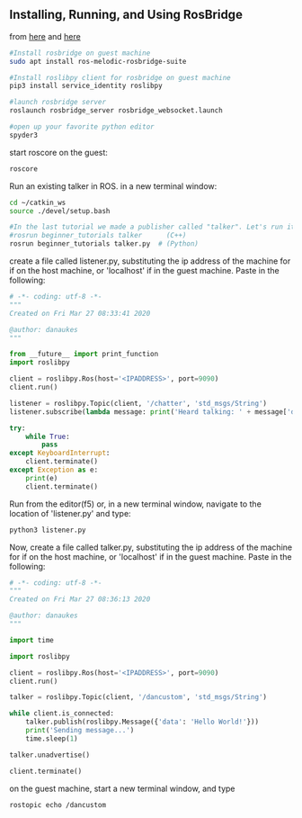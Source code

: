 ## Installing, Running, and Using RosBridge

from [here](https://wiki.ros.org/rosbridge_suite/Tutorials/RunningRosbridge) and [here](https://roslibpy.readthedocs.io/en/latest/examples.html)

<!--
```bash
#sudo apt install ros-melodic-rosbridge-library ros-melodic-rosbridge-msgs ros-melodic-rosbridge-server ros-melodic-rosbridge-suite
```
-->

```bash
#Install rosbridge on guest machine
sudo apt install ros-melodic-rosbridge-suite

#Install roslibpy client for rosbridge on guest machine
pip3 install service_identity roslibpy

#launch rosbridge server
roslaunch rosbridge_server rosbridge_websocket.launch

#open up your favorite python editor
spyder3
```

start roscore on the guest:

```bash
roscore
```

Run an existing talker in ROS.  in a new terminal window:
```bash
cd ~/catkin_ws
source ./devel/setup.bash

#In the last tutorial we made a publisher called "talker". Let's run it:
#rosrun beginner_tutorials talker      (C++)
rosrun beginner_tutorials talker.py  # (Python) 
```

create a file called listener.py, substituting the ip address of the machine for <IPADDRESS> if on the host machine, or 'localhost' if in the guest machine.  Paste in the following:

```python
# -*- coding: utf-8 -*-
"""
Created on Fri Mar 27 08:33:41 2020

@author: danaukes
"""

from __future__ import print_function
import roslibpy

client = roslibpy.Ros(host='<IPADDRESS>', port=9090)
client.run()

listener = roslibpy.Topic(client, '/chatter', 'std_msgs/String')
listener.subscribe(lambda message: print('Heard talking: ' + message['data']))

try:
    while True:
        pass
except KeyboardInterrupt:
    client.terminate()
except Exception as e:
    print(e)
    client.terminate()
```

Run from the editor(f5) or, in a new terminal window, navigate to the location of 'listener.py' and type:
```bash
python3 listener.py
```

Now, create a file called talker.py, substituting the ip address of the machine for <IPADDRESS> if on the host machine, or 'localhost' if in the guest machine.  Paste in the following:

```python
# -*- coding: utf-8 -*-
"""
Created on Fri Mar 27 08:36:13 2020

@author: danaukes
"""

import time

import roslibpy

client = roslibpy.Ros(host='<IPADDRESS>', port=9090)
client.run()

talker = roslibpy.Topic(client, '/dancustom', 'std_msgs/String')

while client.is_connected:
    talker.publish(roslibpy.Message({'data': 'Hello World!'}))
    print('Sending message...')
    time.sleep(1)

talker.unadvertise()

client.terminate()
```

on the guest machine, start a new terminal window, and type
```bash
rostopic echo /dancustom
```

